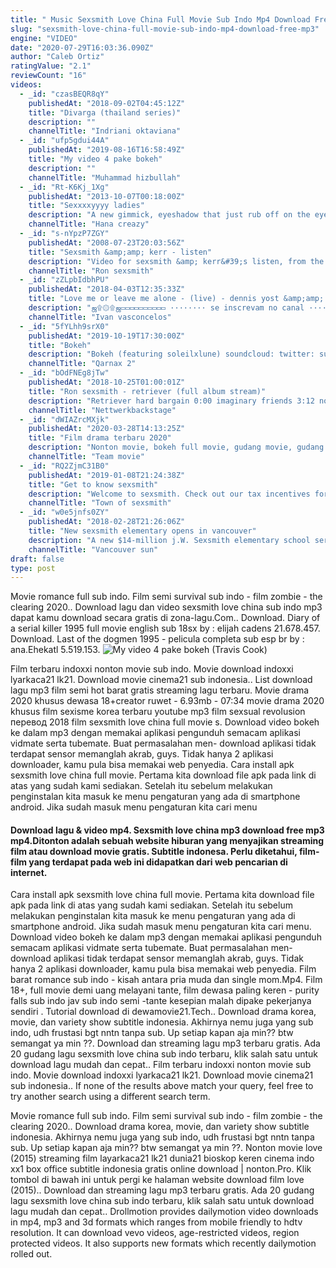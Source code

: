 ```yaml
---
title: " Music Sexsmith Love China Full Movie Sub Indo Mp4 Download Free Mp3 Mp3"
slug: "sexsmith-love-china-full-movie-sub-indo-mp4-download-free-mp3"
engine: "VIDEO"
date: "2020-07-29T16:03:36.090Z"
author: "Caleb Ortiz"
ratingValue: "2.1"
reviewCount: "16"
videos:
  - _id: "czasBEQR8qY"
    publishedAt: "2018-09-02T04:45:12Z"
    title: "Divarga (thailand series)"
    description: ""
    channelTitle: "Indriani oktaviana"
  - _id: "ufp5gdui44A"
    publishedAt: "2019-08-16T16:58:49Z"
    title: "My video 4 pake bokeh"
    description: ""
    channelTitle: "Muhammad hizbullah"
  - _id: "Rt-K6Kj_1Xg"
    publishedAt: "2013-10-07T00:18:00Z"
    title: "Sexxxxyyyy ladies"
    description: "A new gimmick, eyeshadow that just rub off on the eyelids, it&#39;s great and saves you time super makeup tutorial."
    channelTitle: "Hana creazy"
  - _id: "s-nYpzP7ZGY"
    publishedAt: "2008-07-23T20:03:56Z"
    title: "Sexsmith &amp;amp; kerr - listen"
    description: "Video for sexsmith &amp; kerr&#39;s listen, from the 2005 album destination unknown."
    channelTitle: "Ron sexsmith"
  - _id: "zZLpbIdbhPU"
    publishedAt: "2018-04-03T12:35:33Z"
    title: "Love me or leave me alone - (live) - dennis yost &amp;amp; the classics iv - (1973)"
    description: "ஜ۩۞۩ஜ▭▭▭▭▭▭▭▭▭▭ ········ se inscrevam no canal ········ ▭▭▭▭▭▭▭▭▭▭ஜ۩۞۩ஜ▭▭▭▭▭▭▭▭▭▭ the"
    channelTitle: "Ivan vasconcelos"
  - _id: "5fYLhh9srX0"
    publishedAt: "2019-10-19T17:30:00Z"
    title: "Bokeh"
    description: "Bokeh (featuring soleilxlune) soundcloud: twitter: support my work if you like it. You can send me stuff"
    channelTitle: "Qarnax 2"
  - _id: "bOdFNEg8jTw"
    publishedAt: "2018-10-25T01:00:01Z"
    title: "Ron sexsmith - retriever (full album stream)"
    description: "Retriever hard bargain 0:00 imaginary friends 3:12 not about to lose 6:54 tomorrow in her eyes 9:54 from now on 12:22 for the"
    channelTitle: "Nettwerkbackstage"
  - _id: "dWIAZrcMXjk"
    publishedAt: "2020-03-28T14:13:25Z"
    title: "Film drama terbaru 2020"
    description: "Nonton movie, bokeh full movie, gudang movie, gudang movies, bioskop movie cinema xxi, porn movies, sexsmith love china full movie sub indo, dilan 1991 full"
    channelTitle: "Team movie"
  - _id: "RQ2ZjmC31B0"
    publishedAt: "2019-01-08T21:24:38Z"
    title: "Get to know sexsmith"
    description: "Welcome to sexsmith. Check out our tax incentives for new business today. Video produced by: jimber jam studios"
    channelTitle: "Town of sexsmith"
  - _id: "w0e5jnfs0ZY"
    publishedAt: "2018-02-28T21:26:06Z"
    title: "New sexsmith elementary opens in vancouver"
    description: "A new $14-million j.W. Sexsmith elementary school serving a rich cultural tapestry of students was officially opened tuesday by education minister peter"
    channelTitle: "Vancouver sun"
draft: false
type: post
---
```


Movie romance full sub indo. Film semi survival sub indo - film zombie - the clearing 2020.. Download lagu dan video sexsmith love china sub indo mp3 dapat kamu download secara gratis di zona-lagu.Com.. Download. Diary of a serial killer 1995 full movie english sub 18sx by : elijah cadens 21.678.457. Download. Last of the dogmen 1995 - pelicula completa sub esp br by : ana.Ehekatl 5.519.153.
![My video 4 pake bokeh (Travis Cook)](https://i.ytimg.com/vi/ufp5gdui44A/hqdefault.jpg "My video 4 pake bokeh (Verna Boone)")

Film terbaru indoxxi nonton movie sub indo. Movie download indoxxi lyarkaca21 lk21. Download movie cinema21 sub indonesia.. List download lagu mp3 film semi hot barat gratis streaming lagu terbaru. Movie drama 2020 khusus dewasa 18+creator ruwet - 6.93mb - 07:34 movie drama 2020 khusus film sexisme korea terbaru youtube mp3 film sexsual revolusion перевод 2018 film sexsmith love china full movie s. Download video bokeh ke dalam mp3 dengan memakai aplikasi pengunduh semacam aplikasi vidmate serta tubemate. Buat permasalahan men- download aplikasi tidak terdapat sensor memanglah akrab, guys. Tidak hanya 2 aplikasi downloader, kamu pula bisa memakai web penyedia. Cara install apk sexsmith love china full movie. Pertama kita download file apk pada link di atas yang sudah kami sediakan. Setelah itu sebelum melakukan penginstalan kita masuk ke menu pengaturan yang ada di smartphone android. Jika sudah masuk menu pengaturan kita cari menu
<!--inArticleAds-->

<!--galleryOne-->

#### Download lagu & video mp4. Sexsmith love china mp3 download free mp3  mp4.Ditonton adalah sebuah website hiburan yang menyajikan streaming film atau download movie gratis. Subtitle indonesa. Perlu diketahui, film-film yang terdapat pada web ini didapatkan dari web pencarian di internet.
<!--inArticleAds-->

<!--galleryTwo-->

Cara install apk sexsmith love china full movie. Pertama kita download file apk pada link di atas yang sudah kami sediakan. Setelah itu sebelum melakukan penginstalan kita masuk ke menu pengaturan yang ada di smartphone android. Jika sudah masuk menu pengaturan kita cari menu. Download video bokeh ke dalam mp3 dengan memakai aplikasi pengunduh semacam aplikasi vidmate serta tubemate. Buat permasalahan men- download aplikasi tidak terdapat sensor memanglah akrab, guys. Tidak hanya 2 aplikasi downloader, kamu pula bisa memakai web penyedia. Film barat romance sub indo - kisah antara pria muda dan single mom.Mp4. Film 18+, full movie demi uang melayani tante, film dewasa paling keren - purity falls sub indo jav sub indo semi -tante kesepian malah dipake pekerjanya sendiri . Tutorial download di dewamovie21.Tech.. Download drama korea, movie, dan variety show subtitle indonesia. Akhirnya nemu juga yang sub indo, udh frustasi bgt nntn tanpa sub. Up setiap kapan aja min?? btw semangat ya min ??. Download dan streaming lagu mp3 terbaru gratis. Ada 20 gudang lagu sexsmith love china sub indo terbaru, klik salah satu untuk download lagu mudah dan cepat.. Film terbaru indoxxi nonton movie sub indo. Movie download indoxxi lyarkaca21 lk21. Download movie cinema21 sub indonesia.. If none of the results above match your query, feel free to try another search using a different search term.
<!--galleryThree-->

Movie romance full sub indo. Film semi survival sub indo - film zombie - the clearing 2020.. Download drama korea, movie, dan variety show subtitle indonesia. Akhirnya nemu juga yang sub indo, udh frustasi bgt nntn tanpa sub. Up setiap kapan aja min?? btw semangat ya min ??. Nonton movie love (2015) streaming film layarkaca21 lk21 dunia21 bioskop keren cinema indo xx1 box office subtitle indonesia gratis online download | nonton.Pro. Klik tombol di bawah ini untuk pergi ke halaman website download film love (2015).. Download dan streaming lagu mp3 terbaru gratis. Ada 20 gudang lagu sexsmith love china sub indo terbaru, klik salah satu untuk download lagu mudah dan cepat.. Drollmotion provides dailymotion video downloads in mp4, mp3 and 3d formats which ranges from mobile friendly to hdtv resolution. It can download vevo videos, age-restricted videos, region protected videos. It also supports new formats which recently dailymotion rolled out.
